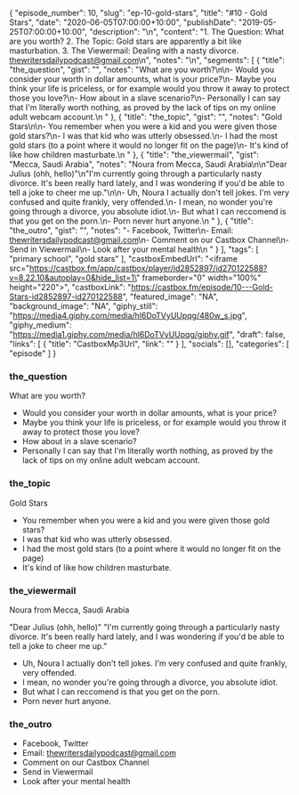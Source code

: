 {
	"episode_number": 10,
	"slug": "ep-10-gold-stars",
	"title": "#10 - Gold Stars",
	"date": "2020-06-05T07:00:00+10:00",
	"publishDate": "2019-05-25T07:00:00+10:00",
	"description": "\n",
	"content": "1. The Question: What are you worth? 2. The Topic: Gold stars are apparently a bit like masturbation. 3. The Viewermail: Dealing with a nasty divorce. thewritersdailypodcast@gmail.com\n",
	"notes": "\n",
	"segments": [
		{
			"title": "the_question",
			"gist": "",
			"notes": "What are you worth?\n\n- Would you consider your worth in dollar amounts, what is your price?\n- Maybe you think your life is priceless, or for example would you throw it away to protect those you love?\n- How about in a slave scenario?\n- Personally I can say that I'm literally worth nothing, as proved by the lack of tips on my online adult webcam account.\n      "
		},
		{
			"title": "the_topic",
			"gist": "",
			"notes": "Gold Stars\n\n- You remember when you were a kid and you were given those gold stars?\n- I was that kid who was utterly obsessed.\n- I had the most gold stars (to a point where it would no longer fit on the page)\n- It's kind of like how children masturbate.\n      "
		},
		{
			"title": "the_viewermail",
			"gist": "Mecca, Saudi Arabia",
			"notes": "Noura from Mecca, Saudi Arabia\n\n\"Dear Julius (ohh, hello)\"\n\"I'm currently going through a particularly nasty divorce. It's been really hard lately, and I was wondering if you'd be able to tell a joke to cheer me up.\"\n\n- Uh, Noura I actually don't tell jokes. I'm very confused and quite frankly, very offended.\n- I mean, no wonder you're going through a divorce, you absolute idiot.\n- But what I can reccomend is that you get on the porn.\n- Porn never hurt anyone.\n      "
		},
		{
			"title": "the_outro",
			"gist": "",
			"notes": "- Facebook, Twitter\n- Email: thewritersdailypodcast@gmail.com\n- Comment on our Castbox Channel\n- Send in Viewermail\n- Look after your mental health\n      "
		}
	],
	"tags": [
		"primary school",
		"gold stars"
	],
	"castboxEmbedUrl": "<iframe src=\"https://castbox.fm/app/castbox/player/id2852897/id270122588?v=8.22.10&autoplay=0&hide_list=1\" frameborder=\"0\" width=\"100%\" height=\"220\"></iframe>",
	"castboxLink": "https://castbox.fm/episode/10---Gold-Stars-id2852897-id270122588",
	"featured_image": "NA",
	"background_image": "NA",
	"giphy_still": "https://media4.giphy.com/media/hl6DoTVyUUpqg/480w_s.jpg",
	"giphy_medium": "https://media1.giphy.com/media/hl6DoTVyUUpqg/giphy.gif",
	"draft": false,
	"links": [
		{
			"title": "CastboxMp3Url",
			"link": ""
		}
	],
	"socials": [],
	"categories": [
		"episode"
	]
}

### the_question

What are you worth?

- Would you consider your worth in dollar amounts, what is your price?
- Maybe you think your life is priceless, or for example would you throw it away to protect those you love?
- How about in a slave scenario?
- Personally I can say that I'm literally worth nothing, as proved by the lack of tips on my online adult webcam account.
      
### the_topic

Gold Stars

- You remember when you were a kid and you were given those gold stars?
- I was that kid who was utterly obsessed.
- I had the most gold stars (to a point where it would no longer fit on the page)
- It's kind of like how children masturbate.
      
### the_viewermail

Noura from Mecca, Saudi Arabia

"Dear Julius (ohh, hello)"
"I'm currently going through a particularly nasty divorce. It's been really hard lately, and I was wondering if you'd be able to tell a joke to cheer me up."

- Uh, Noura I actually don't tell jokes. I'm very confused and quite frankly, very offended.
- I mean, no wonder you're going through a divorce, you absolute idiot.
- But what I can reccomend is that you get on the porn.
- Porn never hurt anyone.
      
### the_outro

- Facebook, Twitter
- Email: thewritersdailypodcast@gmail.com
- Comment on our Castbox Channel
- Send in Viewermail
- Look after your mental health
      
